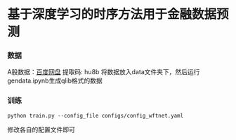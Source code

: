 # 基于深度学习的时序方法用于金融数据预测


### 数据

A股数据：[百度网盘](https://pan.baidu.com/s/1vJivEwGEmHPJ_xbSodLSDQ) 提取码: hu8b
将数据放入data文件夹下，然后运行gendata.ipynb生成qlib格式的数据

### 训练
```
python train.py --config_file configs/config_wftnet.yaml
```

修改各自的配置文件即可
